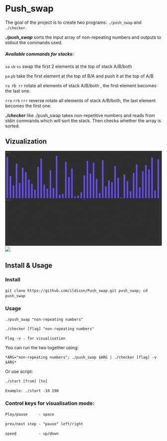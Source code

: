 # Push_swap
The goal of the project is to create two programs: `./push_swap` and `./checker`.

***./push_swap*** sorts the input array of non-repeating numbers and outputs to stdout the commands used.
##### Available commands for stacks:
`sa` `sb` `ss` swap the first 2 elements at the top of stack A/B/both

`pa` `pb` take the first element at the top of B/A and push it at the top of A/B

`ra `rb` rr` rotate all elements of stack A/B/both , the first element becomes the last one.

`rra` `rrb` `rrr` reverse rotate all elements of stack A/B/both, the last element becomes the first one.

***./checker*** like ./push_swap takes non-repetitive numbers and reads from stdin commands which will sort the stack. Then checks whether the array is sorted.

## Vizualization
<img src="https://github.com/ildison/Push_swap/blob/master/src/visualizer/gifs/ps1.gif"/>
<img src="https://github.com/ildison/Push_swap/blob/master/src/visualizer/gifs/ps2.gif"/>

## Install & Usage
### Install
`git clone https://github.com/ildison/Push_swap.git push_swap; cd push_swap`
### Usage

```
./push_swap "non-repeating numbers"
```

```
./checker [flag] "non-repeating numbers"
```

`Flag -v - for visualisation`

You can run the two together using:

```
*ARG="non-repeating numbers"; ./push_swap $ARG | ./checker [flag] -v $ARG*
```

Or use script:

```
./start [from] [to]
```

`Example: ./start -10 190`

### Control keys for visualisation mode:
`Play/pause     - space` 

`prev/next step - "pause" left/right`

`speed          - up/down`
